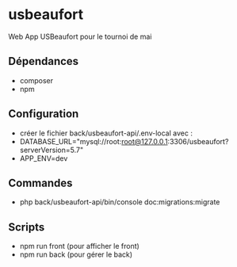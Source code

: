 # usbeaufort
Web App USBeaufort pour le tournoi de mai

## Dépendances
- composer
- npm

## Configuration
- créer le fichier back/usbeaufort-api/.env-local avec :
- DATABASE_URL="mysql://root:root@127.0.0.1:3306/usbeaufort?serverVersion=5.7"
- APP_ENV=dev

## Commandes

- php back/usbeaufort-api/bin/console doc:migrations:migrate

## Scripts
- npm run front (pour afficher le front)
- npm run back (pour gérer le back)